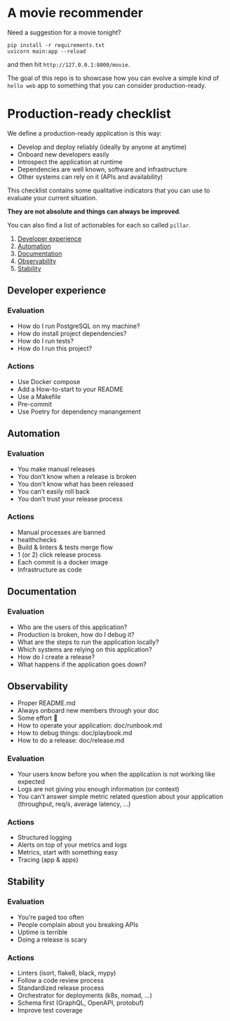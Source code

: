 # A movie recommender

Need a suggestion for a movie tonight?

```
pip install -r requirements.txt
uvicorn main:app --reload
```

and then hit `http://127.0.0.1:8000/movie`.

The goal of this repo is to showcase how you can evolve a simple kind of `hello web` app to something that you can consider production-ready.

# Production-ready checklist

We define a production-ready application is this way:

- Develop and deploy reliably (ideally by anyone at anytime)
- Onboard new developers easily
- Introspect the application at runtime
- Dependencies are well known, software and infrastructure
- Other systems can rely on it (APIs and availability)

This checklist contains some qualitative indicators that you can use to evaluate your current situation.

**They are not absolute and things can always be improved**.

You can also find a list of actionables for each so called `pillar`.

1. [Developer experience](#developer-experience)
2. [Automation](#automation)
3. [Documentation](#documentation)
4. [Observability](#observability)
5. [Stability](#stability)

## Developer experience

### Evaluation

- How do I run PostgreSQL on my machine?
- How do install project dependencies?
- How do I run tests?
- How do I run this project?

### Actions

- Use Docker compose
- Add a How-to-start to your README
- Use a Makefile
- Pre-commit
- Use Poetry for dependency manangement

## Automation

### Evaluation

- You make manual releases
- You don’t know when a release is broken
- You don’t know what has been released
- You can’t easily roll back
- You don’t trust your release process

### Actions

- Manual processes are banned
- healthchecks
- Build & linters & tests merge flow
- 1 (or 2) click release process
- Each commit is a docker image
- Infrastructure as code

## Documentation

### Evaluation

- Who are the users of this application?
- Production is broken, how do I debug it?
- What are the steps to run the application locally?
- Which systems are relying on this application?
- How do I create a release?
- What happens if the application goes down?

## Observability

- Proper README.md
- Always onboard new members through your doc
- Some effort 💪
- How to operate your application: doc/runbook.md
- How to debug things: doc/playbook.md
- How to do a release: doc/release.md

### Evaluation

- Your users know before you when the application is not working like expected
- Logs are not giving you enough information (or context)
- You can’t answer simple metric related question about your application (throughput, req/s, average latency, …)

### Actions

- Structured logging
- Alerts on top of your metrics and logs
- Metrics, start with something easy
- Tracing (app & apps)

## Stability

### Evaluation

- You’re paged too often
- People complain about you breaking APIs
- Uptime is terrible
- Doing a release is scary

### Actions

- Linters (isort, flake8, black, mypy)
- Follow a code review process
- Standardized release process
- Orchestrator for deployments (k8s, nomad, …)
- Schema first (GraphQL, OpenAPI, protobuf)
- Improve test coverage
